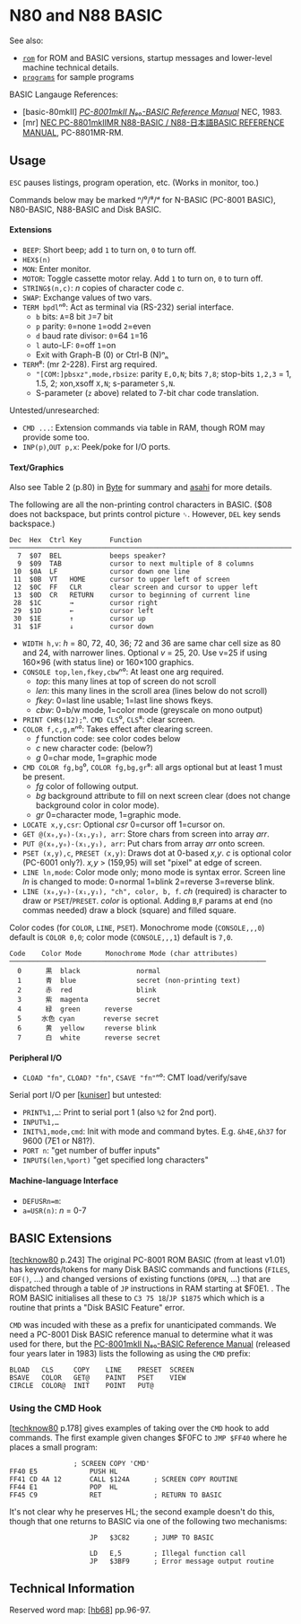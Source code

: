 N80 and N88 BASIC
=================

See also:
- [`rom`](rom.md) for ROM and BASIC versions, startup messages and
  lower-level machine technical details.
- [`programs`](programs.md) for sample programs

BASIC Langauge References:
- \[basic-80mkII] [_PC-8001mkII N₈₀-BASIC Reference Manual_][basic-80mkII]
  NEC, 1983.
- \[mr] [NEC PC-8801mkIIMR N88-BASIC / N88-日本語BASIC REFERENCE MANUAL][mr],
  PC-8801MR-RM.


Usage
-----

`ESC` pauses listings, program operation, etc. (Works in monitor, too.)

Commands below may be marked ⁿ/⁰/⁸/ᵈ for
N-BASIC (PC-8001 BASIC), N80-BASIC, N88-BASIC and Disk BASIC.

#### Extensions

- `BEEP`: Short beep; add `1` to turn on, `0` to turn off.
- `HEX$(n)`
- `MON`: Enter monitor.
- `MOTOR`: Toggle cassette motor relay. Add `1` to turn on, `0` to turn off.
- `STRING$(n,c)`: _n_ copies of character code _c_.
- `SWAP`: Exchange values of two vars.
- `TERM bpdl`ⁿ⁰: Act as terminal via (RS-232) serial interface.
  - `b` bits: `A`=8 bit  `J`=7 bit
  - `p` parity: `0`=none  `1`=odd  `2`=even
  - `d` baud rate divisor: `0`=64  `1`=16
  - `l` auto-LF: `0`=off  `1`=on
  - Exit with Graph-B (0) or Ctrl-B (N)ⁿₙ
- `TERM`⁸: (mr 2-228). First arg required.
  - `"[COM:]pbsxz",mode,rbsize`: parity `E,O,N`; bits `7,8`;
    stop-bits `1,2,3` = 1, 1.5, 2; xon,xsoff `X,N`; s-parameter `S,N`.
  - S-parameter (`z` above) related to 7-bit char code translation.

Untested/unresearched:
- `CMD ...`: Extension commands via table in RAM, though ROM may provide
  some too.
- `INP(p)`,`OUT p,x`: Peek/poke for I/O ports.

#### Text/Graphics

Also see Table 2 (p.80) in [Byte] for summary and [asahi] for more details.

The following are all the non-printing control characters in BASIC. ($08
does not backspace, but prints control picture `␈`. However, `DEL` key sends
backspace.)

    Dec  Hex  Ctrl Key       Function
    ───────────────────────────────────────────────────────────────────────
      7  $07  BEL            beeps speaker?
      9  $09  TAB            cursor to next multiple of 8 columns
     10  $0A  LF             cursor down one line
     11  $0B  VT   HOME      cursor to upper left of screen
     12  $0C  FF   CLR       clear screen and cursor to upper left
     13  $0D  CR   RETURN    cursor to beginning of current line
     28  $1C       →         cursor right
     29  $1D       ←         cursor left
     30  $1E       ↑         cursor up
     31  $1F       ↓         cursor down

- `WIDTH h,v`: _h_ = 80, 72, 40, 36; 72 and 36 are same char cell size as
  80 and 24, with narrower lines. Optional _v_ = 25, 20. Use v=25 if using
  160×96 (with status line) or 160×100 graphics.
- `CONSOLE top,len,fkey,cbw`ⁿ⁰: At least one arg required.
  - _top_: this many lines at top of screen do not scroll
  - _len_: this many lines in the scroll area (lines below do not scroll)
  - _fkey_: 0=last line usable; 1=last line shows fkeys.
  - _cbw_: 0=b/w mode, 1=color mode (greyscale on mono output)
- `PRINT CHR$(12);`ⁿ. `CMD CLS`⁰, `CLS`⁸: clear screen.
- `COLOR f,c,g,m`ⁿ⁰: Takes effect after clearing screen.
  - _f_ function code: see color codes below
  - _c_ new character code: (below?)
  - _g_ 0=char mode, 1=graphic mode
- `CMD COLOR fg,bg`⁰, `COLOR fg,bg,gr`⁸: all args optional but at least 1
  must be present.
  - _fg_ color of following output.
  - _bg_ background attribute to fill on next screen clear (does not change
    background color in color mode).
  - _gr_ 0=character mode, 1=graphic mode.
- `LOCATE x,y,csr`: Optional _csr_ 0=cursor off 1=cursor on.
- `GET @(x₀,y₀)-(x₁,y₁), arr`: Store chars from screen into array _arr_.
- `PUT @(x₀,y₀)-(x₁,y₁), arr`: Put chars from array _arr_ onto screen.
- `PSET (x,y),c`, `PRESET (x,y)`: Draws dot at 0-based _x,y_. _c_ is
  optional color (PC-6001 only?). _x,y_ > (159,95) will set "pixel" at edge
  of screen.
- `LINE ln,mode`: Color mode only; mono mode is syntax error. Screen line
  _ln_ is changed to mode: 0=normal 1=blink 2=reverse 3=reverse blink.
- `LINE (x₀,y₀)-(x₁,y₁), "ch", color, b, f`.  _ch_ (required) is character
  to draw or `PSET`/`PRESET`. _color_ is optional. Adding `B`,`F` params at
  end (no commas needed) draw a block (square) and filled square.

Color codes (for `COLOR`, `LINE`, `PSET`). Monochrome mode (`CONSOLE,,,0`)
default is `COLOR 0,0`; color mode (`CONSOLE,,,1`) default is `7,0`.

    Code    Color Mode      Monochrome Mode (char attributes)
    ────────────────────────────────────────────────────────────────
      0      黒  black              normal
      1      青  blue               secret (non-printing text)
      2      赤  red                blink
      3      紫  magenta            secret
      4      緑  green      reverse
      5     水色 cyan       reverse secret
      6      黄  yellow     reverse blink
      7      白  white      reverse secret

#### Peripheral I/O

- `CLOAD "fn"`, `CLOAD? "fn"`, `CSAVE "fn"`ⁿ⁰: CMT load/verify/save

Serial port I/O per [[kuniser]] but untested:

- `PRINT%1,…`: Print to serial port 1 (also `%2` for 2nd port).
- `INPUT%1,…`
- `INIT%1,mode,cmd`: Init with mode and command bytes. E.g. `&h4E,&h37` for
  9600 (7E1 or N81?).
- `PORT n`: "get number of buffer inputs"
- `INPUT$(len,%port)` "get specified long characters"

#### Machine-language Interface

- `DEFUSRn=m`:
- `a=USR(n)`: _n_ = 0-7


BASIC Extensions
----------------

[[techknow80] p.243] The original PC-8001 ROM BASIC (from at least v1.01)
has keywords/tokens for many Disk BASIC commands and functions (`FILES`,
`EOF()`, …) and changed versions of existing functions (`OPEN`, …) that are
dispatched through a table of `JP` instructions in RAM starting at $F0E1. .
The ROM BASIC initialises all these to `C3 75 18`/`JP $1875` which which is
a routine that prints a "Disk BASIC Feature" error.

`CMD` was incuded with these as a prefix for unanticipated commands. We need
a PC-8001 Disk BASIC reference manual to determine what it was used for there,
but the [PC-8001mkII N₈₀-BASIC Reference Manual][basic-80mkII] (released
four years later in 1983) lists the following as using the `CMD` prefix:

    BLOAD   CLS     COPY    LINE    PRESET  SCREEN
    BSAVE   COLOR   GET@    PAINT   PSET    VIEW
    CIRCLE  COLOR@  INIT    POINT   PUT@

### Using the CMD Hook

[[techknow80] p.178] gives examples of taking over the `CMD` hook to add
commands. The first example given changes $F0FC to `JMP $FF40` where he
places a small program:

                    ; SCREEN COPY 'CMD'
    FF40 E5             PUSH HL
    FF41 CD 4A 12       CALL $124A      ; SCREEN COPY ROUTINE
    FF44 E1             POP  HL
    FF45 C9             RET             ; RETURN TO BASIC

It's not clear why he preserves HL; the second example doesn't do this,
though that one returns to BASIC via one of the following two mechanisms:

                        JP   $3C82      ; JUMP TO BASIC

                        LD   E,5        ; Illegal function call
                        JP   $3BF9      ; Error message output routine


Technical Information
---------------------

Reserved word map: [[hb68]] pp.96-97.



<!-------------------------------------------------------------------->
[asahi]: https://archive.org/details/PC8001600100160011982
[byte]: https://tech-insider.org/personal-computers/research/acrobat/8101.pdf
[hb68]: https://archive.org/stream/PC8001600100160011982#page/n5/mode/1up
[kuniser]: https://kuninet.org/2020/01/25/pc-8001-%e5%a4%96%e4%bb%98%e3%81%91232c%e3%83%9c%e3%83%bc%e3%83%89/
[mr]: https://archive.org/stream/NECPC8801mkIIMRN88BASICN88BASICREFERENCEMANUAL1986L#mode/1up
[techknow80]: https://archive.org/details/pctechknow8000
[basic-80mkII]: https://archive.org/details/PC-8001mk-II-n-80-basic-reference-manual
